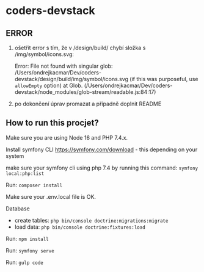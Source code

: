 # coders-devstack

## ERROR
1. ošetřit error s tím, že v /design/build/ chybí složka s /img/symbol/icons.svg:

   Error: File not found with singular glob: /Users/ondrejkacmar/Dev/coders-devstack/design/build/img/symbol/icons.svg (if this was purposeful, use `allowEmpty` option)
    at Glob.<anonymous> (/Users/ondrejkacmar/Dev/coders-devstack/node_modules/glob-stream/readable.js:84:17)

2. po dokončení úprav promazat a případně doplnit README


## How to run this procjet?

Make sure you are using Node 16 and PHP 7.4.x.

Install symfony CLI https://symfony.com/download - this depending on your system

make sure your symfony cli using php 7.4 by running this command: `symfony local:php:list`

Run: `composer install`

Make sure your .env.local file is OK.

Database
 - create tables: `php bin/console doctrine:migrations:migrate`
 - load data: `php bin/console doctrine:fixtures:load`

Run: `npm install`

Run: `symfony serve`

Run: `gulp code`
